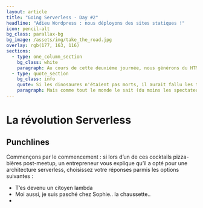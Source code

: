 ```yaml
---
layout: article
title: "Going Serverless - Day #2"
headline: "Adieu Wordpress : nous déployons des sites statiques !"
icon: pencil-alt
bg_class: parallax-bg
bg_image: /assets/img/take_the_road.jpg
overlay: rgb(177, 163, 116)
sections:
  - type: one_column_section
    bg_class: white
    paragraph: Au cours de cette deuxième journée, nous générons du HTML avec Metalsmith, un générateur de site statique phare basé sur node.JS.
  - type: quote_section
    bg_class: info
    quote: Si les dinosaures n'étaient pas morts, il aurait fallu les tuer ! - J.C Van Damme
    paragraph: Mais comme tout le monde le sait (du moins les spectateurs de Jurassic World) les dinosaures, c'est pas si facile à tuer !
---
```

# La révolution Serverless

## Punchlines

Commençons par le commencement : si lors d’un de ces cocktails pizza-bières post-meetup, un entrepreneur vous explique qu’il a opté pour une architecture serverless, choisissez votre réponses parmis les options suivantes : 


- T’es devenu un citoyen lambda
- Moi aussi, je suis pasché chez Sophie.. la chaussette..
- 

